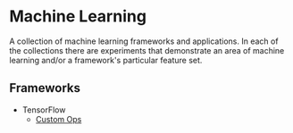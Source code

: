 # Machine Learning
A collection of machine learning frameworks and applications. In each of the collections there are experiments that demonstrate an area of machine learning and/or a framework's particular feature set.

## Frameworks
* TensorFlow
  * [Custom Ops](tensorflow/custom-ops)
